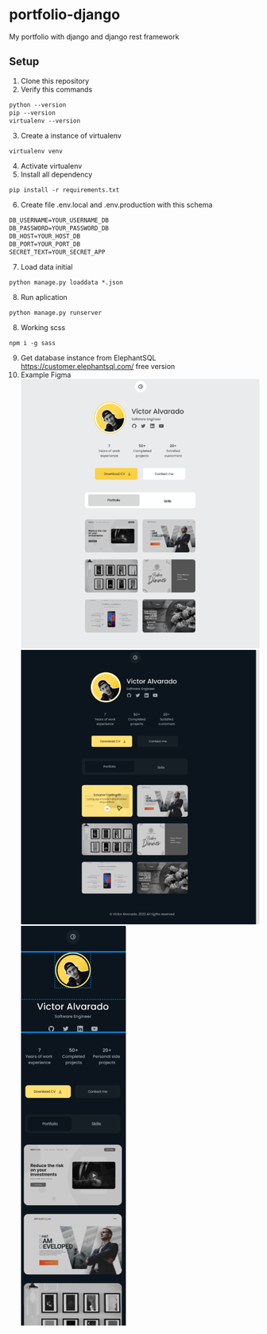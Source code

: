 # portfolio-django
My portfolio with django and django rest framework
## Setup
1. Clone this repository
2. Verify this commands
```commandline
python --version
pip --version
virtualenv --version
```
3. Create a instance of virtualenv
```commandline
virtualenv venv
```
4. Activate virtualenv
5. Install all dependency 
```commandline
pip install -r requirements.txt
```
6. Create file .env.local and .env.production with this schema
```
DB_USERNAME=YOUR_USERNAME_DB
DB_PASSWORD=YOUR_PASSWORD_DB
DB_HOST=YOUR_HOST_DB
DB_PORT=YOUR_PORT_DB
SECRET_TEXT=YOUR_SECRET_APP
```
7. Load data initial 
```commandline
python manage.py loaddata *.json
```
8. Run aplication
```commandline
python manage.py runserver
```
8. Working scss
```commandline
npm i -g sass
```
9. Get database instance from ElephantSQL https://customer.elephantsql.com/ free version
8. Example Figma
![img.png](assets/img.png)
![img_1.png](assets/img_1.png)
![img_2.png](assets/img_2.png)
